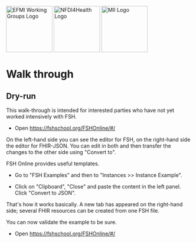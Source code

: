 <span class="logo"><img src="https://efmi.org/wp-content/uploads/2019/11/EFMI_Logo_new_wg-587x235.png" alt="EFMI Working Groups Logo" width="125"></span>
<span class="logo"><img src="https://www.nfdi4health.de/images/logo/nfdi4health.svg" alt="NFDI4Health Logo" width="125"></span>
<span class="logo"><img src="https://www.medizininformatik-initiative.de/themes/custom/mii/assets/img/Logo_MII_270px_Hoehe_de.png" alt="MII Logo" width="125"></span>

# Walk through
## Dry-run
This walk-through is intended for interested parties who have not yet worked intensively with FSH.

* Open https://fshschool.org/FSHOnline/#/

On the left-hand side you can see the editor for FSH, on the right-hand side the editor for FHIR-JSON. You can edit in both and then transfer the changes to the other side using "Convert to".

FSH Online provides useful templates.

* Go to "FSH Examples" and then to "Instances >> Instance Example".

* Click on "Clipboard", "Close" and paste the content in the left panel. Click "Convert to JSON".

That's how it works basically. A new tab has appeared on the right-hand side; several FHIR resources can be created from one FSH file.

You can now validate the example to be sure.

* Open https://fshschool.org/FSHOnline/#/
